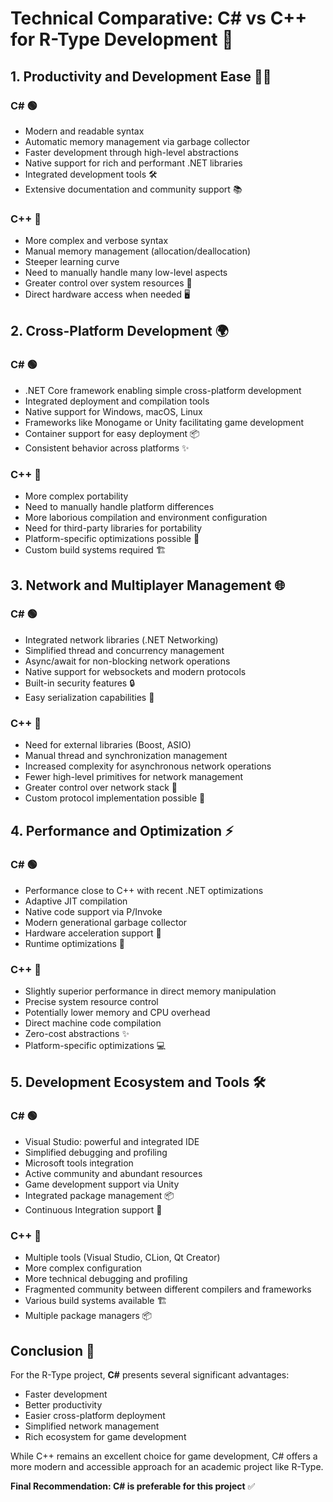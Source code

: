 # Technical Comparative: C# vs C++ for R-Type Development 🔄

## 1. Productivity and Development Ease 👨‍💻

### C# 🟢
- Modern and readable syntax
- Automatic memory management via garbage collector
- Faster development through high-level abstractions
- Native support for rich and performant .NET libraries
- Integrated development tools 🛠️
- Extensive documentation and community support 📚

### C++ 🔵
- More complex and verbose syntax
- Manual memory management (allocation/deallocation)
- Steeper learning curve
- Need to manually handle many low-level aspects
- Greater control over system resources 💪
- Direct hardware access when needed 🖥️

## 2. Cross-Platform Development 🌍

### C# 🟢
- .NET Core framework enabling simple cross-platform development
- Integrated deployment and compilation tools
- Native support for Windows, macOS, Linux
- Frameworks like Monogame or Unity facilitating game development
- Container support for easy deployment 📦
- Consistent behavior across platforms ✨

### C++ 🔵
- More complex portability
- Need to manually handle platform differences
- More laborious compilation and environment configuration
- Need for third-party libraries for portability
- Platform-specific optimizations possible 🎯
- Custom build systems required 🏗️

## 3. Network and Multiplayer Management 🌐

### C# 🟢
- Integrated network libraries (.NET Networking)
- Simplified thread and concurrency management
- Async/await for non-blocking network operations
- Native support for websockets and modern protocols
- Built-in security features 🔒
- Easy serialization capabilities 📨

### C++ 🔵
- Need for external libraries (Boost, ASIO)
- Manual thread and synchronization management
- Increased complexity for asynchronous network operations
- Fewer high-level primitives for network management
- Greater control over network stack 🔧
- Custom protocol implementation possible 📡

## 4. Performance and Optimization ⚡

### C# 🟢
- Performance close to C++ with recent .NET optimizations
- Adaptive JIT compilation
- Native code support via P/Invoke
- Modern generational garbage collector
- Hardware acceleration support 🚀
- Runtime optimizations 🔄

### C++ 🔵
- Slightly superior performance in direct memory manipulation
- Precise system resource control
- Potentially lower memory and CPU overhead
- Direct machine code compilation
- Zero-cost abstractions ✨
- Platform-specific optimizations 💻

## 5. Development Ecosystem and Tools 🛠️

### C# 🟢
- Visual Studio: powerful and integrated IDE
- Simplified debugging and profiling
- Microsoft tools integration
- Active community and abundant resources
- Game development support via Unity
- Integrated package management 📦
- Continuous Integration support 🔄

### C++ 🔵
- Multiple tools (Visual Studio, CLion, Qt Creator)
- More complex configuration
- More technical debugging and profiling
- Fragmented community between different compilers and frameworks
- Various build systems available 🏗️
- Multiple package managers 📦

## Conclusion 🎯

For the R-Type project, **C#** presents several significant advantages:
- Faster development
- Better productivity
- Easier cross-platform deployment
- Simplified network management
- Rich ecosystem for game development

While C++ remains an excellent choice for game development, C# offers a more modern and accessible approach for an academic project like R-Type.

**Final Recommendation: C# is preferable for this project** ✅